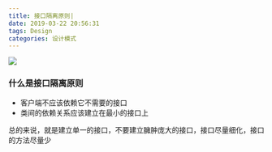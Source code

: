 ```yaml
---
title: 接口隔离原则|
date: 2019-03-22 20:56:31
tags: Design
categories: 设计模式
---
```


![](http://posw9yxeh.bkt.clouddn.com/images/common/gratisography-237-thumbnail-small.jpg)
<!-- more -->

### 什么是接口隔离原则
+ 客户端不应该依赖它不需要的接口
+ 类间的依赖关系应该建立在最小的接口上

总的来说，就是建立单一的接口，不要建立臃肿庞大的接口，接口尽量细化，接口的方法尽量少
